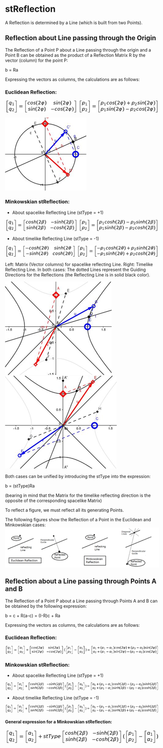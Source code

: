 # stReflection

A Reflection is determined by a Line (which is built from two Points).

## Reflection about Line passing through the Origin

The Reflection of a Point P about a Line passing through the origin and a Point B can be obtained as the product of a Reflection Matrix R by the vector (column) for the point P:

b = Ra

Expressing the vectors as columns, the calculations are as follows:

### Euclidean Reflection:

![Euclidean Reflection about Origin](https://github.com/probaxeoxebra/probaMinkoski/blob/master/Explicacions/Formulas/EuclidReflect_Origin.jpg "q is the vector column for the reflection of point P about a Line passing through the origin")


![EuclideanReflection_Matrix](https://github.com/probaxeoxebra/probaMinkoski/blob/master/Explicacions/Images/EuclReflect_Matrix.JPG "Matrix elements(columns): Blue Vector(1), Red Vector(2)")

### Minkowskian stReflection:
* About spacelike Reflecting Line (stType = +1)

![Minkowskian stReflection about Origin_s](https://github.com/probaxeoxebra/probaMinkoski/blob/master/Explicacions/Formulas/MinkReflect_Origin_s.jpg "q is the vector column for the stReflection of point P about a spacelike Line passing through the origin")

* About timelike Reflecting Line (stType = -1)
  
![Minkowskian stReflection about Origin_t](https://github.com/probaxeoxebra/probaMinkoski/blob/master/Explicacions/Formulas/MinkReflect_Origin_t.jpg "q is the vector column for the stReflection of point P about a timelike Line passing through the origin")

Left: Matrix (Vector columns) for spacelike reflecting Line. Right: Timelike Reflecting Line.
In both cases: The dotted Lines represent the Guiding Directions for the Reflections (the Reflecting Line is in solid black color).

![MimkowskianReflection_SpacelikeMatrix](https://github.com/probaxeoxebra/probaMinkoski/blob/master/Explicacions/Images/MinkReflect_sMatrix.JPG "Matrix elements(columns): Blue Vector(1), Red Vector(2)")
![MimkowskianReflection_TimelikeMatrix](https://github.com/probaxeoxebra/probaMinkoski/blob/master/Explicacions/Images/MinkReflect_tMatrix.JPG "Matrix elements(columns): Blue Vector(1), Red Vector(2)")

Both cases can be unified by introducing the stType into the expression:

b = (stType)Ra

(bearing in mind that the Matrix for the timelike reflecting direction is the opposite of the corresponding spacelike Matrix)

To reflect a figure, we must reflect all its generating Points.

The following figures show the Reflection of a Point in the Euclidean and Minkowskian cases:
![stReflection](https://github.com/probaxeoxebra/probaMinkoski/blob/master/Explicacions/Images/Reflection_EuclMink.png)

## Reflection about a Line passing through Points A and B

The Reflection of a Point P about a Line passing through Points A and B can be obtained by the following expression:

b = c + R(a-c) = (I-R)c + Ra

Expressing the vectors as columns, the calculations are as follows:

### Euclidean Reflection:

![Euclidean Reflection about Line through Point A](https://github.com/probaxeoxebra/probaMinkoski/blob/master/Explicacions/Formulas/EuclidReflect_PointA2.jpg "q is the vector column for the reflection of point P about a Line passing through Points A and B")

### Minkowskian stReflection:

* About spacelike Reflecting Line (stType = +1)
  
![Minkowskian stReflection about Line through PointA_s](https://github.com/probaxeoxebra/probaMinkoski/blob/master/Explicacions/Formulas/MinkReflect_PointA_s2.jpg "q is the vector column for the stReflection of point P about a spacelike Line passing through Points A and B")

* About timelike Reflecting Line (stType = -1)
  
![Minkowskian stReflection about Line through PointA_t](https://github.com/probaxeoxebra/probaMinkoski/blob/master/Explicacions/Formulas/MinkReflect_PointA_t2.jpg "q is the vector column for the stReflection of point P about a timelike Line passing through Points A and B")

#### General expression for a Minkowskian stReflection:
![Minkowskian stReflection about Line through PointA_General](https://github.com/probaxeoxebra/probaMinkoski/blob/master/Explicacions/Formulas/MinkReflection_PointA_General.jpg "q is the vector column for the stReflection of point P about a Reflecting Line (with stType) passing through Points A and B")
